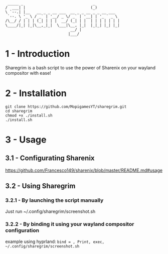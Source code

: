 ```
 _____ _                               _           
/  ___| |                             (_)          
\ `--.| |__   __ _ _ __ ___  __ _ _ __ _ _ __ ___  
 `--. \ '_ \ / _` | '__/ _ \/ _` | '__| | '_ ` _ \ 
/\__/ / | | | (_| | | |  __/ (_| | |  | | | | | | |
\____/|_| |_|\__,_|_|  \___|\__, |_|  |_|_| |_| |_|
                             __/ |                 
                            |___/                  
```
# 1 - Introduction

Sharegrim is a bash script to use the power of Sharenix on your wayland compositor with ease!

# 2 - Installation

```
git clone https://github.com/MopigamesYT/sharegrim.git
cd sharegrim
chmod +x ./install.sh
./install.sh
```
# 3 - Usage
## 3.1 - Configurating Sharenix
https://github.com/Francesco149/sharenix/blob/master/README.md#usage

## 3.2 - Using Sharegrim
### 3.2.1 - By launching the script manually
Just run ~/.config/sharegrim/screenshot.sh
### 3.2.2 - By binding it using your wayland compositor configuration
example using hyprland: `bind = , Print, exec, ~/.config/sharegrim/screenshot.sh`
